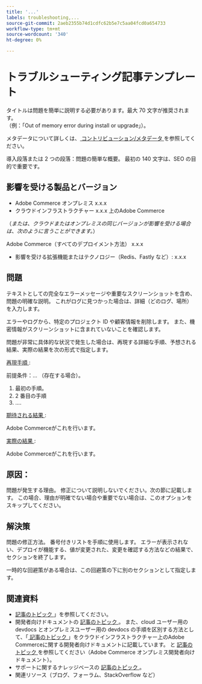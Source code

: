 ```yaml
---
title: '...'
labels: troubleshooting,...
source-git-commit: 2aeb2355b74d1cdfc62b5e7c5aa04fcd0a654733
workflow-type: tm+mt
source-wordcount: '340'
ht-degree: 0%

---
```



# トラブルシューティング記事テンプレート

タイトルは問題を簡単に説明する必要があります。最大 70 文字が推奨されます。<br/>
（例：「Out of memory error during install or upgrade」）。

メタデータについて詳しくは、[ コントリビューション/メタデータ ](../../CONTRIBUTING.md#metadata) を参照してください。

導入段落または 2 つの段落：問題の簡単な概要。 最初の 140 文字は、SEO の目的で重要です。

## 影響を受ける製品とバージョン

* Adobe Commerce オンプレミス x.x.x
* クラウドインフラストラクチャー x.x.x 上のAdobe Commerce

（*または、クラウドまたはオンプレミスの同じバージョンが影響を受ける場合は、次のように言うことができます。*）

Adobe Commerce（すべてのデプロイメント方法） x.x.x

* 影響を受ける拡張機能またはテクノロジー（Redis、Fastly など）: x.x.x

## 問題

テキストとしての完全なエラーメッセージや重要なスクリーンショットを含め、問題の明確な説明。
これがログに見つかった場合は、詳細（どのログ、場所）を入力します。

エラーやログから、特定のプロジェクト ID や顧客情報を削除します。 また、機密情報がスクリーンショットに含まれていないことを確認します。

問題が非常に具体的な状況で発生した場合は、再現する詳細な手順、予想される結果、実際の結果を次の形式で指定します。

<u> 再現手順 </u>:

前提条件：... （存在する場合）。

1. 最初の手順。
1. 2 番目の手順
1. ....

<u> 期待される結果 </u>:

Adobe Commerceがこれを行います。

<u> 実際の結果 </u>:

Adobe Commerceがこれを行います。

## 原因：

問題が発生する理由。 修正について説明しないでください。次の節に記載します。 この場合、理由が明確でない場合や重要でない場合は、このオプションをスキップしてください。

## 解決策

問題の修正方法。 番号付きリストを手順に使用します。
エラーが表示されない、デプロイが機能する、値が変更された、変更を確認する方法などの結果で、セクションを終了します。

一時的な回避策がある場合は、この回避策の下に別のセクションとして指定します。

## 関連資料

* [ 記事のトピック ](https://experienceleague.adobe.com/ja/docs/commerce-admin/user-guides/home)」を参照してください。
* 開発者向けドキュメントの [ 記事のトピック ](https://developer.adobe.com/commerce/docs/)。 また、cloud ユーザー用の devdocs とオンプレミスユーザー用の devdocs の手順を区別する方法として、「[ 記事のトピック ](https://developer.adobe.com/commerce/docs/)」をクラウドインフラストラクチャー上のAdobe Commerceに関する開発者向けドキュメントに記載しています。 と [ 記事のトピック ](https://developer.adobe.com/commerce/docs/) を参照してください（Adobe Commerce オンプレミス開発者向けドキュメント）。
* サポートに関するナレッジベースの [ 記事のトピック ](https://support.magento.com/hc/en-us)。
* 関連リソース（ブログ、フォーラム、StackOverflow など）
